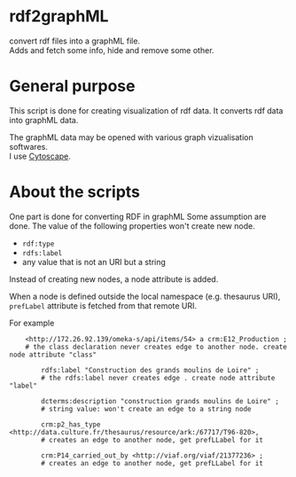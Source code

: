 # rdf2graphML
convert rdf files into a graphML file.  
Adds and fetch some info, hide and remove some other.

# General purpose
This script is done for creating visualization of rdf data.
It converts rdf data into graphML data.

The graphML data may be opened with various graph vizualisation softwares.  
I use [Cytoscape](https://cytoscape.org/).

# About the scripts
One part is done for converting RDF in graphML
Some assumption are done.
The value of the following properties won't create new node.
- `rdf:type`
- `rdfs:label`
- any value that is not an URI but a string

Instead of creating new nodes, a node attribute is added.

When a node is defined outside the local namespace (e.g. thesaurus URI), `prefLabel` attribute is fetched from that remote URI.


For example

```ttl
    <http://172.26.92.139/omeka-s/api/items/54> a crm:E12_Production ;
    # the class declaration never creates edge to another node. create node attribute "class"
    
        rdfs:label "Construction des grands moulins de Loire" ;
        # the rdfs:label never creates edge . create node attribute "label"
        
        dcterms:description "construction grands moulins de Loire" ;
        # string value: won't create an edge to a string node
        
        crm:p2_has_type <http://data.culture.fr/thesaurus/resource/ark:/67717/T96-820>,
        # creates an edge to another node, get prefLLabel for it
        
        crm:P14_carried_out_by <http://viaf.org/viaf/21377236> ;
        # creates an edge to another node, get prefLLabel for it
```
